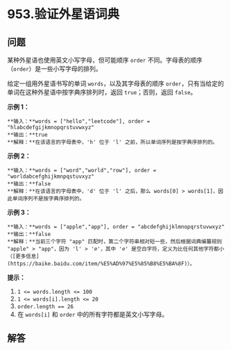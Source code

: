 # 953.验证外星语词典

## 问题

某种外星语也使用英文小写字母，但可能顺序 `order` 不同。字母表的顺序（`order`）是一些小写字母的排列。

给定一组用外星语书写的单词 `words`，以及其字母表的顺序 `order`，只有当给定的单词在这种外星语中按字典序排列时，返回 `true`；否则，返回 `false`。

**示例 1：**

```
**输入：**words = ["hello","leetcode"], order = "hlabcdefgijkmnopqrstuvwxyz"
**输出：**true
**解释：**在该语言的字母表中，'h' 位于 'l' 之前，所以单词序列是按字典序排列的。
```

**示例 2：**

```
**输入：**words = ["word","world","row"], order = "worldabcefghijkmnpqstuvxyz"
**输出：**false
**解释：**在该语言的字母表中，'d' 位于 'l' 之后，那么 words[0] > words[1]，因此单词序列不是按字典序排列的。
```

**示例 3：**

```
**输入：**words = ["apple","app"], order = "abcdefghijklmnopqrstuvwxyz"
**输出：**false
**解释：**当前三个字符 "app" 匹配时，第二个字符串相对短一些，然后根据词典编纂规则 "apple" > "app"，因为 'l' > '∅'，其中 '∅' 是空白字符，定义为比任何其他字符都小（[更多信息](https://baike.baidu.com/item/%E5%AD%97%E5%85%B8%E5%BA%8F)）。

```

**提示：**

1. `1 <= words.length <= 100`
2. `1 <= words[i].length <= 20`
3. `order.length == 26`
4. 在 `words[i]` 和 `order` 中的所有字符都是英文小写字母。



## 解答

